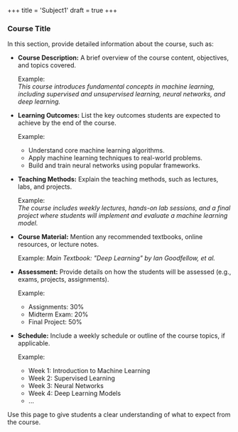 +++
title = 'Subject1'
draft = true
+++

### Course Title

In this section, provide detailed information about the course, such as:

- **Course Description:** A brief overview of the course content, objectives, and topics covered.

  Example:  
  _This course introduces fundamental concepts in machine learning, including supervised and unsupervised learning, neural networks, and deep learning._

- **Learning Outcomes:** List the key outcomes students are expected to achieve by the end of the course.

  Example:

  - Understand core machine learning algorithms.
  - Apply machine learning techniques to real-world problems.
  - Build and train neural networks using popular frameworks.

- **Teaching Methods:** Explain the teaching methods, such as lectures, labs, and projects.

  Example:  
  _The course includes weekly lectures, hands-on lab sessions, and a final project where students will implement and evaluate a machine learning model._

- **Course Material:** Mention any recommended textbooks, online resources, or lecture notes.

  Example:
  _Main Textbook: "Deep Learning" by Ian Goodfellow, et al._

- **Assessment:** Provide details on how the students will be assessed (e.g., exams, projects, assignments).

  Example:

  - Assignments: 30%
  - Midterm Exam: 20%
  - Final Project: 50%

- **Schedule:** Include a weekly schedule or outline of the course topics, if applicable.

  Example:

  - Week 1: Introduction to Machine Learning
  - Week 2: Supervised Learning
  - Week 3: Neural Networks
  - Week 4: Deep Learning Models
  - ...

Use this page to give students a clear understanding of what to expect from the course.
